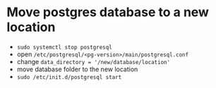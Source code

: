 # Move postgres database to a new location

- `sudo systemctl stop postgresql`
- open `/etc/postgresql/<pg-version>/main/postgresql.conf`
- change `data_directory = '/new/database/location'`
- move database folder to the new location
- `sudo /etc/init.d/postgresql start`

